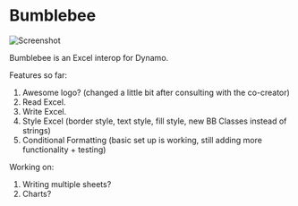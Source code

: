 Bumblebee
============

![Screenshot](http://archi-lab.net/wp-content/uploads/2015/05/bumblebee_icons-041.png?width=600)


Bumblebee is an Excel interop for Dynamo. 

Features so far:

1. Awesome logo? (changed a little bit after consulting with the co-creator)
2. Read Excel. 
3. Write Excel.
4. Style Excel (border style, text style, fill style, new BB Classes instead of strings)
5. Conditional Formatting (basic set up is working, still adding more functionality + testing)

Working on:

1. Writing multiple sheets? 
2. Charts? 
